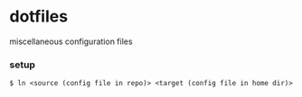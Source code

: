 # dotfiles
miscellaneous configuration files

### setup
`$ ln <source (config file in repo)> <target (config file in home dir)>`
